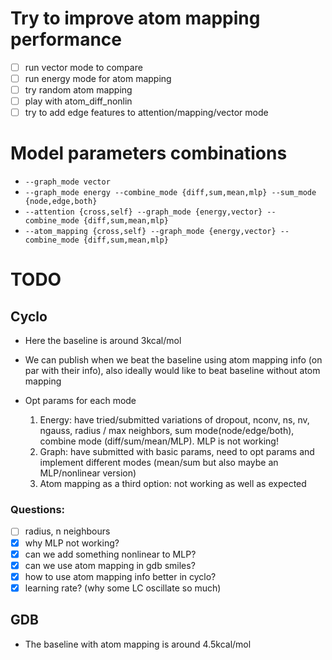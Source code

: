 # Try to improve atom mapping performance
- [ ] run vector mode to compare
- [ ] run energy mode for atom mapping
- [ ] try random atom mapping
- [ ] play with atom_diff_nonlin
- [ ] try to add edge features to attention/mapping/vector mode

# Model parameters combinations

- `--graph_mode vector`
- `--graph_mode energy --combine_mode {diff,sum,mean,mlp} --sum_mode {node,edge,both}`
- `--attention {cross,self} --graph_mode {energy,vector} --combine_mode {diff,sum,mean,mlp}`
- `--atom_mapping {cross,self} --graph_mode {energy,vector} --combine_mode {diff,sum,mean,mlp}`

# TODO

## Cyclo
- Here the baseline is around 3kcal/mol
- We can publish when we beat the baseline using atom mapping info (on par with their info), also ideally would like to beat baseline without atom mapping 

- Opt params for each mode
    1. Energy: have tried/submitted variations of dropout, nconv, ns, nv, ngauss, radius / max neighbors, sum mode(node/edge/both), combine mode (diff/sum/mean/MLP). MLP is not working!
   2. Graph: have submitted with basic params, need to opt params and implement different modes (mean/sum but also maybe an MLP/nonlinear version)
   3. Atom mapping as a third option: not working as well as expected

### Questions:
- [ ] radius, n neighbours
- [x] why MLP not working?
- [x] can we add something nonlinear to MLP? 
- [x] can we use atom mapping in gdb smiles?
- [x] how to use atom mapping info better in cyclo?
- [x] learning rate? (why some LC oscillate so much)

## GDB
- The baseline with atom mapping is around 4.5kcal/mol


